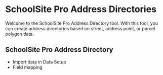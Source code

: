 # SchoolSite Pro Address Directories
Welcome to the SchoolSite Pro Address Directory tool. With this tool, you can create address directories based on street, address point, or parcel polygon data.



## SchoolSite Pro Address Directory 
* Import data in Data Setup
* Field mapping
